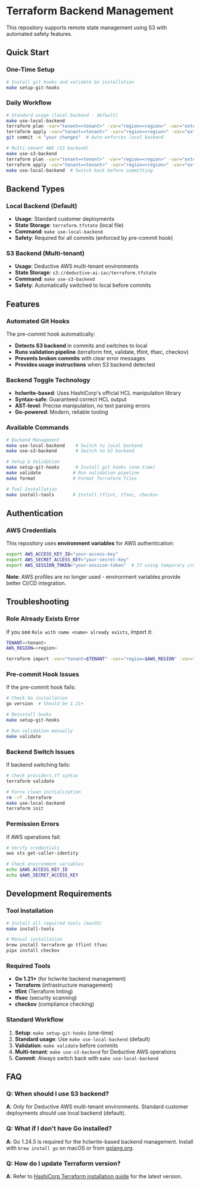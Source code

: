 # Terraform Backend Management

This repository supports remote state management using S3 with automated safety features.

## Quick Start

### One-Time Setup
```bash
# Install git hooks and validate Go installation
make setup-git-hooks
```

### Daily Workflow
```bash
# Standard usage (local backend - default)
make use-local-backend
terraform plan -var="tenant=<tenant>" -var="region=<region>" -var="external_id=<external_id>"
terraform apply -var="tenant=<tenant>" -var="region=<region>" -var="external_id=<external_id>"
git commit -m "your changes"  # Auto-enforces local backend

# Multi-tenant AWS (S3 backend)
make use-s3-backend
terraform plan -var="tenant=<tenant>" -var="region=<region>" -var="external_id=<external_id>"
terraform apply -var="tenant=<tenant>" -var="region=<region>" -var="external_id=<external_id>"
make use-local-backend  # Switch back before committing
```

## Backend Types

### Local Backend (Default)

- **Usage**: Standard customer deployments
- **State Storage**: `terraform.tfstate` (local file)
- **Command**: `make use-local-backend`
- **Safety**: Required for all commits (enforced by pre-commit hook)

### S3 Backend (Multi-tenant)

- **Usage**: Deductive AWS multi-tenant environments
- **State Storage**: `s3://deductive-ai-iac/terraform.tfstate`
- **Command**: `make use-s3-backend`
- **Safety**: Automatically switched to local before commits

## Features

### Automated Git Hooks
The pre-commit hook automatically:
- **Detects S3 backend** in commits and switches to local
- **Runs validation pipeline** (terraform fmt, validate, tflint, tfsec, checkov)
- **Prevents broken commits** with clear error messages
- **Provides usage instructions** when S3 backend detected

### Backend Toggle Technology
- **hclwrite-based**: Uses HashiCorp's official HCL manipulation library
- **Syntax-safe**: Guaranteed correct HCL output
- **AST-level**: Precise manipulation, no text parsing errors
- **Go-powered**: Modern, reliable tooling

### Available Commands
```bash
# Backend Management
make use-local-backend    # Switch to local backend
make use-s3-backend       # Switch to S3 backend

# Setup & Validation  
make setup-git-hooks      # Install git hooks (one-time)
make validate            # Run validation pipeline
make format              # Format Terraform files

# Tool Installation
make install-tools       # Install tflint, tfsec, checkov
```

## Authentication

### AWS Credentials

This repository uses **environment variables** for AWS authentication:

```bash
export AWS_ACCESS_KEY_ID="your-access-key"
export AWS_SECRET_ACCESS_KEY="your-secret-key"
export AWS_SESSION_TOKEN="your-session-token"  # If using temporary credentials
```

**Note**: AWS profiles are no longer used - environment variables provide better CI/CD integration.

## Troubleshooting

### Role Already Exists Error

If you see `Role with name <name> already exists`, import it:

```bash
TENANT=<tenant>
AWS_REGION=<region>

terraform import -var="tenant=$TENANT" -var="region=$AWS_REGION" -var="external_id=<external_id>" module.bootstrap.aws_iam_role.deductive_role DeductiveAssumeRole-${TENANT}
```

### Pre-commit Hook Issues

If the pre-commit hook fails:

```bash
# Check Go installation
go version  # Should be 1.21+

# Reinstall hooks
make setup-git-hooks

# Run validation manually
make validate
```

### Backend Switch Issues

If backend switching fails:

```bash
# Check providers.tf syntax
terraform validate

# Force clean initialization
rm -rf .terraform
make use-local-backend
terraform init
```

### Permission Errors

If AWS operations fail:

```bash
# Verify credentials
aws sts get-caller-identity

# Check environment variables
echo $AWS_ACCESS_KEY_ID
echo $AWS_SECRET_ACCESS_KEY
```

## Development Requirements

### Tool Installation

```bash
# Install all required tools (macOS)
make install-tools

# Manual installation
brew install terraform go tflint tfsec
pipx install checkov
```

### Required Tools
- **Go 1.21+** (for hclwrite backend management)
- **Terraform** (infrastructure management)
- **tflint** (Terraform linting)
- **tfsec** (security scanning)
- **checkov** (compliance checking)

### Standard Workflow

1. **Setup**: `make setup-git-hooks` (one-time)
2. **Standard usage**: Use `make use-local-backend` (default)
3. **Validation**: `make validate` before commits
4. **Multi-tenant**: `make use-s3-backend` for Deductive AWS operations
5. **Commit**: Always switch back with `make use-local-backend`

## FAQ

### Q: When should I use S3 backend?

**A**: Only for Deductive AWS multi-tenant environments. Standard customer deployments should use local backend (default).

### Q: What if I don't have Go installed?

**A**: Go 1.24.5 is required for the hclwrite-based backend management. Install with `brew install go` on macOS or from [golang.org](https://golang.org/dl/).

### Q: How do I update Terraform version?

**A**: Refer to [HashiCorp Terraform installation guide](https://developer.hashicorp.com/terraform/install) for the latest version.
